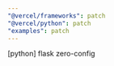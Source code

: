 ```yaml
---
"@vercel/frameworks": patch
"@vercel/python": patch
"examples": patch
---
```


[python] flask zero-config
